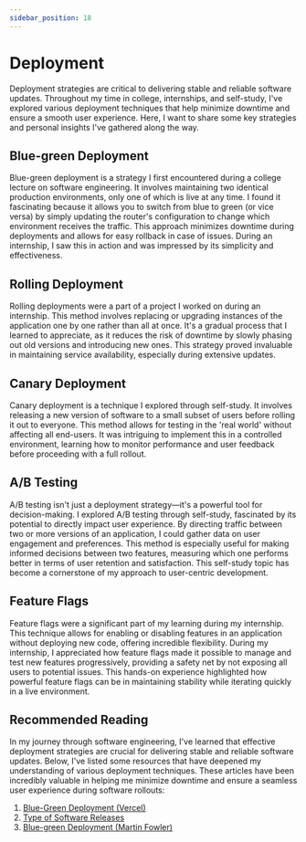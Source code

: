 ```yaml
---
sidebar_position: 18
---
```


# Deployment

Deployment strategies are critical to delivering stable and reliable software updates. Throughout my time in college, internships, and self-study, I've explored various deployment techniques that help minimize downtime and ensure a smooth user experience. Here, I want to share some key strategies and personal insights I've gathered along the way.

## Blue-green Deployment

Blue-green deployment is a strategy I first encountered during a college lecture on software engineering. It involves maintaining two identical production environments, only one of which is live at any time. I found it fascinating because it allows you to switch from blue to green (or vice versa) by simply updating the router's configuration to change which environment receives the traffic. This approach minimizes downtime during deployments and allows for easy rollback in case of issues. During an internship, I saw this in action and was impressed by its simplicity and effectiveness.

## Rolling Deployment

Rolling deployments were a part of a project I worked on during an internship. This method involves replacing or upgrading instances of the application one by one rather than all at once. It's a gradual process that I learned to appreciate, as it reduces the risk of downtime by slowly phasing out old versions and introducing new ones. This strategy proved invaluable in maintaining service availability, especially during extensive updates.

## Canary Deployment

Canary deployment is a technique I explored through self-study. It involves releasing a new version of software to a small subset of users before rolling it out to everyone. This method allows for testing in the 'real world' without affecting all end-users. It was intriguing to implement this in a controlled environment, learning how to monitor performance and user feedback before proceeding with a full rollout.

## A/B Testing

A/B testing isn't just a deployment strategy—it's a powerful tool for decision-making. I explored A/B testing through self-study, fascinated by its potential to directly impact user experience. By directing traffic between two or more versions of an application, I could gather data on user engagement and preferences. This method is especially useful for making informed decisions between two features, measuring which one performs better in terms of user retention and satisfaction. This self-study topic has become a cornerstone of my approach to user-centric development.

## Feature Flags

Feature flags were a significant part of my learning during my internship. This technique allows for enabling or disabling features in an application without deploying new code, offering incredible flexibility. During my internship, I appreciated how feature flags made it possible to manage and test new features progressively, providing a safety net by not exposing all users to potential issues. This hands-on experience highlighted how powerful feature flags can be in maintaining stability while iterating quickly in a live environment.

## Recommended Reading

In my journey through software engineering, I've learned that effective deployment strategies are crucial for delivering stable and reliable software updates. Below, I've listed some resources that have deepened my understanding of various deployment techniques. These articles have been incredibly valuable in helping me minimize downtime and ensure a seamless user experience during software rollouts:

1. [Blue-Green Deployment (Vercel)](https://vercel.com/blog/releasing-safe-and-cost-efficient-blue-green-deployments)
2. [Type of Software Releases](https://blog.christianposta.com/deploy/blue-green-deployments-a-b-testing-and-canary-releases/)
3. [Blue-green Deployment (Martin Fowler)](https://martinfowler.com/bliki/BlueGreenDeployment.html)
